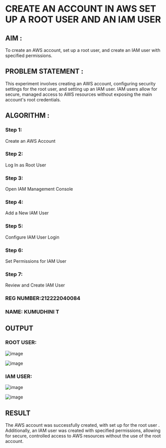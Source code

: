  # CREATE AN  ACCOUNT IN AWS SET UP A ROOT USER AND AN IAM USER 

## AIM :
To create an AWS account, set up a root user, and create an IAM user with specified permissions.

## PROBLEM STATEMENT :
This experiment involves creating an AWS account, configuring security settings for the root user, and setting up an IAM user. IAM users allow for secure, managed access to AWS resources without exposing the main account's root credentials.

## ALGORITHM :

 ### Step 1:
 Create an AWS Account </br>
 ### Step 2:
 Log In as Root User </br>
 ### Step 3:
 Open IAM Management Console</br>
 ### Step 4:
 Add a New IAM User</br>
 ### Step 5:
 Configure IAM User Login</br>
 ### Step 6:
 Set Permissions for IAM User</br>
 ### Step 7:
 Review and Create IAM User</br>

### REG NUMBER:212222040084
### NAME: KUMUDHINI T

## OUTPUT

### ROOT USER:
![image](https://github.com/user-attachments/assets/c12802cb-22d1-4fdf-89a9-61bdc09d8dc5)

![image](https://github.com/user-attachments/assets/be14c0fc-637a-4b28-82a3-b128916487d1)

 ### IAM USER:
![image](https://github.com/user-attachments/assets/f3fca9df-efc2-4d5b-889b-e01c605fa6e1)

![image](https://github.com/user-attachments/assets/a9f6b479-503e-41fe-adf5-80de9761f855)

## RESULT
The AWS account was successfully created, with set up for the root user . Additionally, an IAM user was created with specified permissions, allowing for secure, controlled access to AWS resources without the use of the root account. 

  

